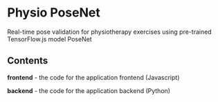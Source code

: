 # Physio PoseNet
Real-time pose validation for physiotherapy exercises using pre-trained TensorFlow.js model PoseNet

## Contents
__frontend__ - the code for the application frontend (Javascript)

__backend__ - the code for the application backend (Python)  